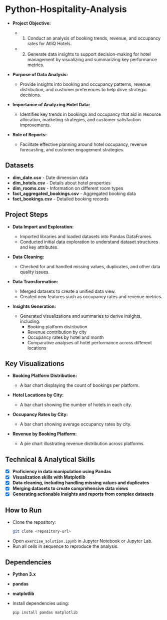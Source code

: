 # Python-Hospitality-Analysis
- **Project Objective:**  
  - 1. Conduct an analysis of booking trends, revenue, and occupancy rates for AtliQ Hotels.  
  - 2. Generate data insights to support decision-making for hotel management by visualizing and summarizing key performance metrics.

- **Purpose of Data Analysis:**  
  - Provide insights into booking and occupancy patterns, revenue distribution, and customer preferences to help drive strategic decisions.

- **Importance of Analyzing Hotel Data:**  
  - Identifies key trends in bookings and occupancy that aid in resource allocation, marketing strategies, and customer satisfaction improvements.

- **Role of Reports:**  
  - Facilitate effective planning around hotel occupancy, revenue forecasting, and customer engagement strategies.

## **Datasets**

- **dim_date.csv** - Date dimension data
- **dim_hotels.csv** - Details about hotel properties
- **dim_rooms.csv** - Information on different room types
- **fact_aggregated_bookings.csv** - Aggregated booking data
- **fact_bookings.csv** - Detailed booking records

## **Project Steps**

- **Data Import and Exploration:**  
  - Imported libraries and loaded datasets into Pandas DataFrames.  
  - Conducted initial data exploration to understand dataset structures and key attributes.

- **Data Cleaning:**  
  - Checked for and handled missing values, duplicates, and other data quality issues.

- **Data Transformation:**  
  - Merged datasets to create a unified data view.  
  - Created new features such as occupancy rates and revenue metrics.

- **Insights Generation:**  
  - Generated visualizations and summaries to derive insights, including:
    - Booking platform distribution
    - Revenue contribution by city
    - Occupancy rates by hotel and month
    - Comparative analyses of hotel performance across different locations

## **Key Visualizations**

- **Booking Platform Distribution:**  
  - A bar chart displaying the count of bookings per platform.

- **Hotel Locations by City:**  
  - A bar chart showing the number of hotels in each city.

- **Occupancy Rates by City:**  
  - A bar chart showing average occupancy rates by city.

- **Revenue by Booking Platform:**  
  - A pie chart illustrating revenue distribution across platforms.

## **Technical & Analytical Skills**

- [x] **Proficiency in data manipulation using Pandas**
- [x] **Visualization skills with Matplotlib**
- [x] **Data cleaning, including handling missing values and duplicates**
- [x] **Merging datasets to create comprehensive data views**
- [x] **Generating actionable insights and reports from complex datasets**

## **How to Run**

- Clone the repository:
  ```bash
  git clone <repository-url>
  ```
- Open `exercise_solution.ipynb` in Jupyter Notebook or Jupyter Lab.
- Run all cells in sequence to reproduce the analysis.

## **Dependencies**

- **Python 3.x**
- **pandas**
- **matplotlib**

- Install dependencies using:
  ```bash
  pip install pandas matplotlib
  ```
